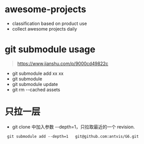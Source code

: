 # awesome-projects

- classification based on product use
- collect awesome projects daily

# git submodule usage
> https://www.jianshu.com/p/9000cd49822c
- git submodule add xx xx 
- git submodule
- git submodule update
- git rm --cached assets
# 只拉一层
 - git clone 中加入参数 --depth=1，只拉取最近的一个 revision.
 ```
  git submodule add --depth=1   git@github.com:antvis/G6.git
  ```